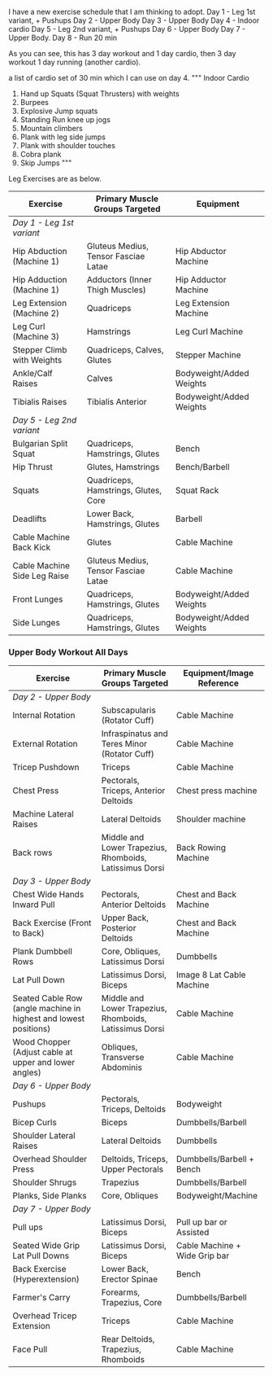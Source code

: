 I have a new exercise schedule that I am thinking to adopt.
Day 1 - Leg 1st variant, + Pushups
Day 2 - Upper Body
Day 3 - Upper Body
Day 4 - Indoor cardio
Day 5 - Leg 2nd variant, + Pushups
Day 6 - Upper Body
Day 7 - Upper Body.
Day 8 - Run 20 min

As you can see, this has 3 day workout and 1 day cardio, then 3 day workout 1 day running (another cardio).

a list of cardio set of 30 min which I can use on day 4.
"""
Indoor Cardio
1. Hand up Squats (Squat Thrusters) with weights
2. Burpees
3. Explosive Jump squats
4. Standing Run knee up jogs
5. Mountain climbers
6. Plank with leg side jumps
7. Plank with shoulder touches
8. Cobra plank
9. Skip Jumps
"""


Leg Exercises are as below.

| **Exercise** | **Primary Muscle Groups Targeted** | **Equipment** |
| --- | --- | --- |
| *Day 1 - Leg 1st variant* | | |
| Hip Abduction (Machine 1) | Gluteus Medius, Tensor Fasciae Latae | Hip Abductor Machine |
| Hip Adduction (Machine 1) | Adductors (Inner Thigh Muscles) | Hip Adductor Machine |
| Leg Extension (Machine 2) | Quadriceps | Leg Extension Machine |
| Leg Curl (Machine 3) | Hamstrings | Leg Curl Machine |
| Stepper Climb with Weights | Quadriceps, Calves, Glutes | Stepper Machine |
| Ankle/Calf Raises | Calves | Bodyweight/Added Weights |
| Tibialis Raises | Tibialis Anterior | Bodyweight/Added Weights |
| *Day 5 - Leg 2nd variant* | | |
| Bulgarian Split Squat | Quadriceps, Hamstrings, Glutes | Bench |
| Hip Thrust | Glutes, Hamstrings | Bench/Barbell |
| Squats | Quadriceps, Hamstrings, Glutes, Core | Squat Rack |
| Deadlifts | Lower Back, Hamstrings, Glutes | Barbell |
| Cable Machine Back Kick | Glutes | Cable Machine |
| Cable Machine Side Leg Raise | Gluteus Medius, Tensor Fasciae Latae | Cable Machine |
| Front Lunges | Quadriceps, Hamstrings, Glutes | Bodyweight/Added Weights |
| Side Lunges | Quadriceps, Hamstrings, Glutes | Bodyweight/Added Weights |


### Upper Body Workout All Days

| **Exercise** | **Primary Muscle Groups Targeted** | **Equipment/Image Reference** |
| --- | --- | --- |
| *Day 2 - Upper Body* | | |
| Internal Rotation | Subscapularis (Rotator Cuff) | Cable Machine |
| External Rotation | Infraspinatus and Teres Minor (Rotator Cuff) | Cable Machine |
| Tricep Pushdown | Triceps | Cable Machine |
| Chest Press | Pectorals, Triceps, Anterior Deltoids | Chest press machine |
| Machine Lateral Raises | Lateral Deltoids | Shoulder machine |
| Back rows | Middle and Lower Trapezius, Rhomboids, Latissimus Dorsi | Back Rowing Machine |
| *Day 3 - Upper Body* | | |
| Chest Wide Hands Inward Pull | Pectorals, Anterior Deltoids | Chest and Back Machine |
| Back Exercise (Front to Back) | Upper Back, Posterior Deltoids | Chest and Back Machine |
| Plank Dumbbell Rows | Core, Obliques, Latissimus Dorsi | Dumbbells |
| Lat Pull Down | Latissimus Dorsi, Biceps | Image 8 Lat Cable Machine |
| Seated Cable Row (angle machine in highest and lowest positions) | Middle and Lower Trapezius, Rhomboids, Latissimus Dorsi | Cable Machine |
| Wood Chopper (Adjust cable at upper and lower angles) | Obliques, Transverse Abdominis | Cable Machine |
| *Day 6 - Upper Body* | | |
| Pushups | Pectorals, Triceps, Deltoids | Bodyweight |
| Bicep Curls | Biceps | Dumbbells/Barbell |
| Shoulder Lateral Raises | Lateral Deltoids | Dumbbells |
| Overhead Shoulder Press | Deltoids, Triceps, Upper Pectorals | Dumbbells/Barbell + Bench |
| Shoulder Shrugs | Trapezius | Dumbbells/Barbell |
| Planks, Side Planks | Core, Obliques | Bodyweight/Machine |
| *Day 7 - Upper Body* | | |
| Pull ups | Latissimus Dorsi, Biceps | Pull up bar or Assisted |
| Seated Wide Grip Lat Pull Downs | Latissimus Dorsi, Biceps | Cable Machine + Wide Grip bar |
| Back Exercise (Hyperextension) | Lower Back, Erector Spinae | Bench |
| Farmer's Carry | Forearms, Trapezius, Core | Dumbbells/Barbell |
| Overhead Tricep Extension | Triceps | Cable Machine |
| Face Pull | Rear Deltoids, Trapezius, Rhomboids | Cable Machine |




